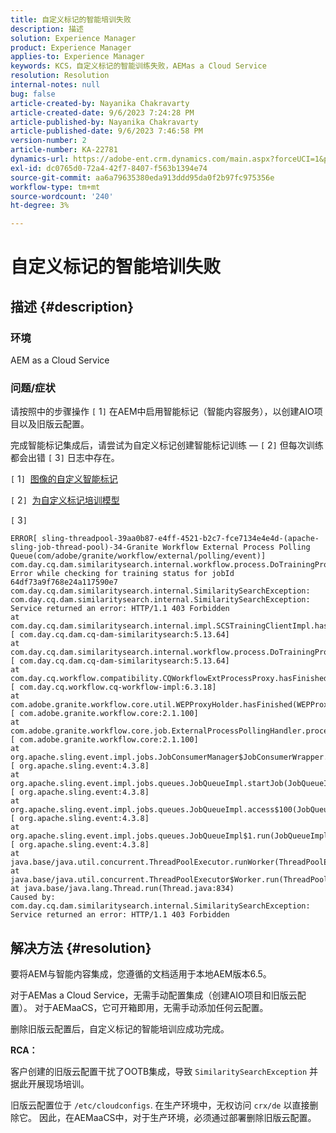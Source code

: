 ```yaml
---
title: 自定义标记的智能培训失败
description: 描述
solution: Experience Manager
product: Experience Manager
applies-to: Experience Manager
keywords: KCS，自定义标记的智能训练失败，AEMas a Cloud Service
resolution: Resolution
internal-notes: null
bug: false
article-created-by: Nayanika Chakravarty
article-created-date: 9/6/2023 7:24:28 PM
article-published-by: Nayanika Chakravarty
article-published-date: 9/6/2023 7:46:58 PM
version-number: 2
article-number: KA-22781
dynamics-url: https://adobe-ent.crm.dynamics.com/main.aspx?forceUCI=1&pagetype=entityrecord&etn=knowledgearticle&id=73838efb-ea4c-ee11-be6e-6045bd006a22
exl-id: dc0765d0-72a4-42f7-8407-f563b1394e74
source-git-commit: aa6a79635380eda913ddd95da0f2b97fc975356e
workflow-type: tm+mt
source-wordcount: '240'
ht-degree: 3%

---
```


# 自定义标记的智能培训失败

## 描述 {#description}


### 环境

AEM as a Cloud Service

### 问题/症状

请按照中的步骤操作 `[` 1`]`  在AEM中启用智能标记（智能内容服务），以创建AIO项目以及旧版云配置。

完成智能标记集成后，请尝试为自定义标记创建智能标记训练 —  `[` 2`]`  但每次训练都会出错 `[` 3`]`  日志中存在。

`[` 1`]`  [图像的自定义智能标记](https://experienceleague.adobe.com/docs/experience-manager-learn/assets/metadata/custom-smart-tags.html)

`[` 2`]`  [为自定义标记培训模型](https://experienceleague.adobe.com/docs/experience-manager-cloud-service/content/assets/manage/smart-tags.html#train-model)

`[` 3`]`


```
ERROR[ sling-threadpool-39aa0b87-e4ff-4521-b2c7-fce7134e4e4d-(apache-sling-job-thread-pool)-34-Granite Workflow External Process Polling Queue(com/adobe/granite/workflow/external/polling/event)]  com.day.cq.dam.similaritysearch.internal.workflow.process.DoTrainingProcess Error while checking for training status for jobId 64df73a9f768e24a117590e7
com.day.cq.dam.similaritysearch.internal.SimilaritySearchException: com.day.cq.dam.similaritysearch.internal.SimilaritySearchException: Service returned an error: HTTP/1.1 403 Forbidden
at com.day.cq.dam.similaritysearch.internal.impl.SCSTrainingClientImpl.hasFinishedTraining(SCSTrainingClientImpl.java:203) [ com.day.cq.dam.cq-dam-similaritysearch:5.13.64] 
at com.day.cq.dam.similaritysearch.internal.workflow.process.DoTrainingProcess.hasFinished(DoTrainingProcess.java:95) [ com.day.cq.dam.cq-dam-similaritysearch:5.13.64] 
at com.day.cq.workflow.compatibility.CQWorkflowExtProcessProxy.hasFinished(CQWorkflowExtProcessProxy.java:82) [ com.day.cq.workflow.cq-workflow-impl:6.3.18] 
at com.adobe.granite.workflow.core.util.WEPProxyHolder.hasFinished(WEPProxyHolder.java:46) [ com.adobe.granite.workflow.core:2.1.100] 
at com.adobe.granite.workflow.core.job.ExternalProcessPollingHandler.process(ExternalProcessPollingHandler.java:119) [ com.adobe.granite.workflow.core:2.1.100] 
at org.apache.sling.event.impl.jobs.JobConsumerManager$JobConsumerWrapper.process(JobConsumerManager.java:502) [ org.apache.sling.event:4.3.8] 
at org.apache.sling.event.impl.jobs.queues.JobQueueImpl.startJob(JobQueueImpl.java:351) [ org.apache.sling.event:4.3.8] 
at org.apache.sling.event.impl.jobs.queues.JobQueueImpl.access$100(JobQueueImpl.java:60) [ org.apache.sling.event:4.3.8] 
at org.apache.sling.event.impl.jobs.queues.JobQueueImpl$1.run(JobQueueImpl.java:287) [ org.apache.sling.event:4.3.8] 
at java.base/java.util.concurrent.ThreadPoolExecutor.runWorker(ThreadPoolExecutor.java:1128)
at java.base/java.util.concurrent.ThreadPoolExecutor$Worker.run(ThreadPoolExecutor.java:628)
at java.base/java.lang.Thread.run(Thread.java:834)
Caused by: com.day.cq.dam.similaritysearch.internal.SimilaritySearchException: Service returned an error: HTTP/1.1 403 Forbidden
```



## 解决方法 {#resolution}


要将AEM与智能内容集成，您遵循的文档适用于本地AEM版本6.5。

对于AEMas a Cloud Service，无需手动配置集成（创建AIO项目和旧版云配置）。 对于AEMaaCS，它可开箱即用，无需手动添加任何云配置。

删除旧版云配置后，自定义标记的智能培训应成功完成。

<b>RCA：</b>

客户创建的旧版云配置干扰了OOTB集成，导致 `SimilaritySearchException` 并据此开展现场培训。

旧版云配置位于 `/etc/cloudconfigs`. 在生产环境中，无权访问 `crx/de` 以直接删除它。 因此，在AEMaaCS中，对于生产环境，必须通过部署删除旧版云配置。
